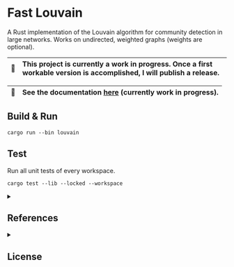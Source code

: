 # Fast Louvain
A Rust implementation of the Louvain algorithm for community detection in large networks. Works on undirected, weighted graphs (weights are optional).

| :arrows_counterclockwise:   | This project is currently a work in progress. Once a first workable version is accomplished, I will publish a release. |
|---------------|:-------------------------|

| :scroll:   | See the documentation [here](https://splines.github.io/fast-louvain/) (currently work in progress). |
|---------------|:-------------------------|

## Build & Run
```
cargo run --bin louvain
```

## Test
Run all unit tests of every workspace.
```
cargo test --lib --locked --workspace
```


<!-- References -->
<details>
<summary><h2>References</h2></summary>

- TODO
</details>

<!-- License -->
<details>
<summary><h2>License</h2></summary>

The source code of this program is licensed with the very permissive MIT license, see the [LICENSE file](https://github.com/Splines/raspi-captive-portal/blob/main/LICENSE) for details. When you use this project (e.g. make a fork that becomes its own project), I do not require you to include the license header in every source file, however you must include it at the root of your project. According to the MIT license you must also include a copyright notice, that is, link back to this project, e.g. in this way:

> [Fast Louvain](https://github.com/splines/fast-louvain) - Copyright (c) 2023 Splines

Any questions regarding the license? [This FAQ](https://www.tawesoft.co.uk/kb/article/mit-license-faq) might help.

Note that the [documentation book](https://splines.github.io/fast-louvain/) is exempt from the MIT license. Redistribution of the documentation book is not permitted. Yet, you are welcome to reference it in your own work.

</details>

